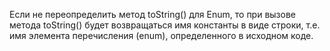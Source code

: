 Если не переопределить метод toString() для Enum, то при вызове метода toString() будет возвращаться имя константы в виде строки, т.е. имя элемента перечисления (enum), определенного в исходном коде.

